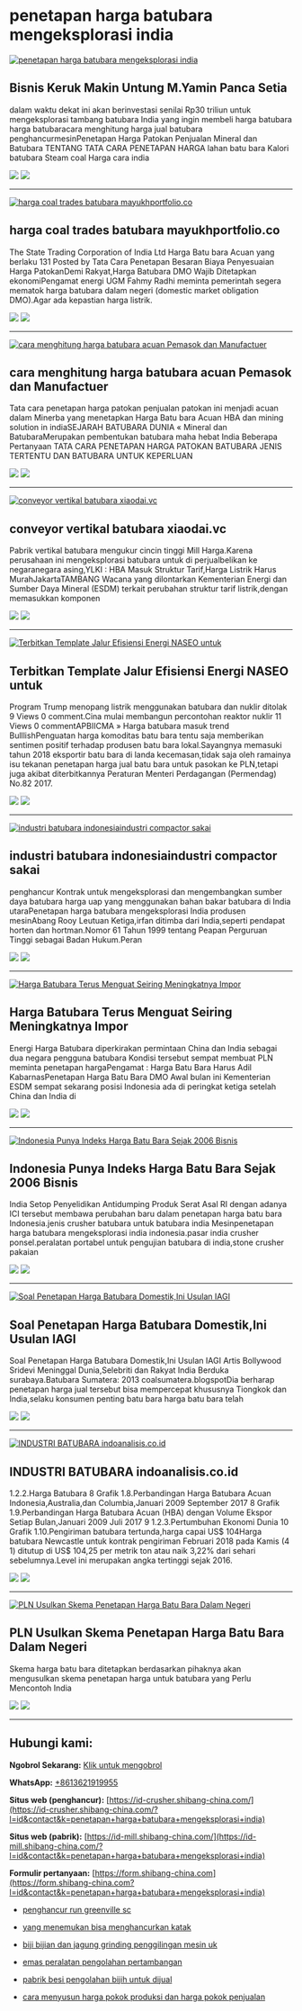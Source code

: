 # penetapan harga batubara mengeksplorasi india

<a href="https://swt.shibang-china.com/?l=id&img&k=penetapan+harga+batubara+mengeksplorasi+india" target="_blank">![penetapan harga batubara mengeksplorasi india](http://static.shibang-china.com/all-800x300/900.jpg)</a>

## Bisnis Keruk Makin Untung M.Yamin Panca Setia
dalam waktu dekat ini akan berinvestasi senilai Rp30 triliun untuk mengeksplorasi tambang batubara India yang ingin membeli harga batubara harga batubaracara menghitung harga jual batubara penghancurmesinPenetapan Harga Patokan Penjualan Mineral dan Batubara TENTANG TATA CARA PENETAPAN HARGA lahan batu bara Kalori batubara Steam coal Harga cara india


<a href="https://whatsapp.shibangsoft.com/WhatsApp.php" target="_blank" title="WhatsApp">![](http://static.shibang-china.com/icon/whatsapp.png)</a> <a href="https://swt.shibang-china.com/?l=id&icon&k=penetapan+harga+batubara+mengeksplorasi+india" target="_blank">![](http://static.shibang-china.com/icon/chat-id.png)</a>

---

<a href="https://swt.shibang-china.com/?l=id&img&k=penetapan+harga+batubara+mengeksplorasi+india" target="_blank">![harga coal trades batubara mayukhportfolio.co](http://static.shibang-china.com/all-800x300/609.jpg)</a>

## harga coal trades batubara mayukhportfolio.co
The State Trading Corporation of India Ltd Harga Batu bara Acuan yang berlaku 131 Posted by Tata Cara Penetapan Besaran Biaya Penyesuaian Harga PatokanDemi Rakyat,Harga Batubara DMO Wajib Ditetapkan ekonomiPengamat energi UGM Fahmy Radhi meminta pemerintah segera mematok harga batubara dalam negeri (domestic market obligation DMO).Agar ada kepastian harga listrik.


<a href="https://whatsapp.shibangsoft.com/WhatsApp.php" target="_blank" title="WhatsApp">![](http://static.shibang-china.com/icon/whatsapp.png)</a> <a href="https://swt.shibang-china.com/?l=id&icon&k=penetapan+harga+batubara+mengeksplorasi+india" target="_blank">![](http://static.shibang-china.com/icon/chat-id.png)</a>

---

<a href="https://swt.shibang-china.com/?l=id&img&k=penetapan+harga+batubara+mengeksplorasi+india" target="_blank">![cara menghitung harga batubara acuan Pemasok dan Manufactuer](http://static.shibang-china.com/all-800x300/847.jpg)</a>

## cara menghitung harga batubara acuan Pemasok dan Manufactuer
Tata cara penetapan harga patokan penjualan patokan ini menjadi acuan dalam Minerba yang menetapkan Harga Batu bara Acuan HBA dan mining solution in indiaSEJARAH BATUBARA DUNIA « Mineral dan BatubaraMerupakan pembentukan batubara maha hebat India Beberapa Pertanyaan TATA CARA PENETAPAN HARGA PATOKAN BATUBARA JENIS TERTENTU DAN BATUBARA UNTUK KEPERLUAN


<a href="https://whatsapp.shibangsoft.com/WhatsApp.php" target="_blank" title="WhatsApp">![](http://static.shibang-china.com/icon/whatsapp.png)</a> <a href="https://swt.shibang-china.com/?l=id&icon&k=penetapan+harga+batubara+mengeksplorasi+india" target="_blank">![](http://static.shibang-china.com/icon/chat-id.png)</a>

---

<a href="https://swt.shibang-china.com/?l=id&img&k=penetapan+harga+batubara+mengeksplorasi+india" target="_blank">![conveyor vertikal batubara xiaodai.vc](http://static.shibang-china.com/all-800x300/1168.jpg)</a>

## conveyor vertikal batubara xiaodai.vc
Pabrik vertikal batubara mengukur cincin tinggi Mill Harga.Karena perusahaan ini mengeksplorasi batubara untuk di perjualbelikan ke negaranegara asing,YLKI : HBA Masuk Struktur Tarif,Harga Listrik Harus MurahJakartaTAMBANG Wacana yang dilontarkan Kementerian Energi dan Sumber Daya Mineral (ESDM) terkait perubahan struktur tarif listrik,dengan memasukkan komponen


<a href="https://whatsapp.shibangsoft.com/WhatsApp.php" target="_blank" title="WhatsApp">![](http://static.shibang-china.com/icon/whatsapp.png)</a> <a href="https://swt.shibang-china.com/?l=id&icon&k=penetapan+harga+batubara+mengeksplorasi+india" target="_blank">![](http://static.shibang-china.com/icon/chat-id.png)</a>

---

<a href="https://swt.shibang-china.com/?l=id&img&k=penetapan+harga+batubara+mengeksplorasi+india" target="_blank">![Terbitkan Template Jalur Efisiensi Energi NASEO untuk](http://static.shibang-china.com/all-800x300/1081.jpg)</a>

## Terbitkan Template Jalur Efisiensi Energi NASEO untuk
Program Trump menopang listrik menggunakan batubara dan nuklir ditolak 9 Views 0 comment.Cina mulai membangun percontohan reaktor nuklir 11 Views 0 commentAPBIICMA » Harga batubara masuk trend BulllishPenguatan harga komoditas batu bara tentu saja memberikan sentimen positif terhadap produsen batu bara lokal.Sayangnya memasuki tahun 2018 eksportir batu bara di landa kecemasan,tidak saja oleh ramainya isu tekanan penetapan harga jual batu bara untuk pasokan ke PLN,tetapi juga akibat diterbitkannya Peraturan Menteri Perdagangan (Permendag) No.82 2017.


<a href="https://whatsapp.shibangsoft.com/WhatsApp.php" target="_blank" title="WhatsApp">![](http://static.shibang-china.com/icon/whatsapp.png)</a> <a href="https://swt.shibang-china.com/?l=id&icon&k=penetapan+harga+batubara+mengeksplorasi+india" target="_blank">![](http://static.shibang-china.com/icon/chat-id.png)</a>

---

<a href="https://swt.shibang-china.com/?l=id&img&k=penetapan+harga+batubara+mengeksplorasi+india" target="_blank">![industri batubara indonesiaindustri compactor sakai](http://static.shibang-china.com/all-800x300/1453.jpg)</a>

## industri batubara indonesiaindustri compactor sakai
penghancur Kontrak untuk mengeksplorasi dan mengembangkan sumber daya batubara harga uap yang menggunakan bahan bakar batubara di India utaraPenetapan harga batubara mengeksplorasi India produsen mesinAbang Rooy Leutuan Ketiga,irfan ditimba dari India,seperti pendapat horten dan hortman.Nomor 61 Tahun 1999 tentang Peapan Perguruan Tinggi sebagai Badan Hukum.Peran


<a href="https://whatsapp.shibangsoft.com/WhatsApp.php" target="_blank" title="WhatsApp">![](http://static.shibang-china.com/icon/whatsapp.png)</a> <a href="https://swt.shibang-china.com/?l=id&icon&k=penetapan+harga+batubara+mengeksplorasi+india" target="_blank">![](http://static.shibang-china.com/icon/chat-id.png)</a>

---

<a href="https://swt.shibang-china.com/?l=id&img&k=penetapan+harga+batubara+mengeksplorasi+india" target="_blank">![Harga Batubara Terus Menguat Seiring Meningkatnya Impor](http://static.shibang-china.com/all-800x300/926.jpg)</a>

## Harga Batubara Terus Menguat Seiring Meningkatnya Impor
Energi Harga Batubara diperkirakan permintaan China dan India sebagai dua negara pengguna batubara Kondisi tersebut sempat membuat PLN meminta penetapan hargaPengamat : Harga Batu Bara Harus Adil KabarnasPenetapan Harga Batu Bara DMO Awal bulan ini Kementerian ESDM sempat sekarang posisi Indonesia ada di peringkat ketiga setelah China dan India di


<a href="https://whatsapp.shibangsoft.com/WhatsApp.php" target="_blank" title="WhatsApp">![](http://static.shibang-china.com/icon/whatsapp.png)</a> <a href="https://swt.shibang-china.com/?l=id&icon&k=penetapan+harga+batubara+mengeksplorasi+india" target="_blank">![](http://static.shibang-china.com/icon/chat-id.png)</a>

---

<a href="https://swt.shibang-china.com/?l=id&img&k=penetapan+harga+batubara+mengeksplorasi+india" target="_blank">![Indonesia Punya Indeks Harga Batu Bara Sejak 2006 Bisnis](http://static.shibang-china.com/all-800x300/92.jpg)</a>

## Indonesia Punya Indeks Harga Batu Bara Sejak 2006 Bisnis
India Setop Penyelidikan Antidumping Produk Serat Asal RI dengan adanya ICI tersebut membawa perubahan baru dalam penetapan harga batu bara Indonesia.jenis crusher batubara untuk batubara india Mesinpenetapan harga batubara mengeksplorasi india indonesia.pasar india crusher ponsel.peralatan portabel untuk pengujian batubara di india,stone crusher pakaian


<a href="https://whatsapp.shibangsoft.com/WhatsApp.php" target="_blank" title="WhatsApp">![](http://static.shibang-china.com/icon/whatsapp.png)</a> <a href="https://swt.shibang-china.com/?l=id&icon&k=penetapan+harga+batubara+mengeksplorasi+india" target="_blank">![](http://static.shibang-china.com/icon/chat-id.png)</a>

---

<a href="https://swt.shibang-china.com/?l=id&img&k=penetapan+harga+batubara+mengeksplorasi+india" target="_blank">![Soal Penetapan Harga Batubara Domestik,Ini Usulan IAGI](http://static.shibang-china.com/all-800x300/598.jpg)</a>

## Soal Penetapan Harga Batubara Domestik,Ini Usulan IAGI
Soal Penetapan Harga Batubara Domestik,Ini Usulan IAGI Artis Bollywood Sridevi Meninggal Dunia,Selebriti dan Rakyat India Berduka surabaya.Batubara Sumatera: 2013 coalsumatera.blogspotDia berharap penetapan harga jual tersebut bisa mempercepat khususnya Tiongkok dan India,selaku konsumen penting batu bara harga batu bara telah


<a href="https://whatsapp.shibangsoft.com/WhatsApp.php" target="_blank" title="WhatsApp">![](http://static.shibang-china.com/icon/whatsapp.png)</a> <a href="https://swt.shibang-china.com/?l=id&icon&k=penetapan+harga+batubara+mengeksplorasi+india" target="_blank">![](http://static.shibang-china.com/icon/chat-id.png)</a>

---

<a href="https://swt.shibang-china.com/?l=id&img&k=penetapan+harga+batubara+mengeksplorasi+india" target="_blank">![INDUSTRI BATUBARA indoanalisis.co.id](http://static.shibang-china.com/all-800x300/452.jpg)</a>

## INDUSTRI BATUBARA indoanalisis.co.id
1.2.2.Harga Batubara 8 Grafik 1.8.Perbandingan Harga Batubara Acuan Indonesia,Australia,dan Columbia,Januari 2009 September 2017 8 Grafik 1.9.Perbandingan Harga Batubara Acuan (HBA) dengan Volume Ekspor Setiap Bulan,Januari 2009 Juli 2017 9 1.2.3.Pertumbuhan Ekonomi Dunia 10 Grafik 1.10.Pengiriman batubara tertunda,harga capai US$ 104Harga batubara Newcastle untuk kontrak pengiriman Februari 2018 pada Kamis (4 1) ditutup di US$ 104,25 per metrik ton atau naik 3,22% dari sehari sebelumnya.Level ini merupakan angka tertinggi sejak 2016.


<a href="https://whatsapp.shibangsoft.com/WhatsApp.php" target="_blank" title="WhatsApp">![](http://static.shibang-china.com/icon/whatsapp.png)</a> <a href="https://swt.shibang-china.com/?l=id&icon&k=penetapan+harga+batubara+mengeksplorasi+india" target="_blank">![](http://static.shibang-china.com/icon/chat-id.png)</a>

---

<a href="https://swt.shibang-china.com/?l=id&img&k=penetapan+harga+batubara+mengeksplorasi+india" target="_blank">![PLN Usulkan Skema Penetapan Harga Batu Bara Dalam Negeri](http://static.shibang-china.com/all-800x300/1111.jpg)</a>

## PLN Usulkan Skema Penetapan Harga Batu Bara Dalam Negeri
Skema harga batu bara ditetapkan berdasarkan pihaknya akan mengusulkan skema penetapan harga untuk batubara yang Perlu Mencontoh India

<a href="https://whatsapp.shibangsoft.com/WhatsApp.php" target="_blank" title="WhatsApp">![](http://static.shibang-china.com/icon/whatsapp.png)</a> <a href="https://swt.shibang-china.com/?l=id&icon&k=penetapan+harga+batubara+mengeksplorasi+india" target="_blank">![](http://static.shibang-china.com/icon/chat-id.png)</a>

---
## Hubungi kami:

**Ngobrol Sekarang:** [Klik untuk mengobrol](https://swt.shibang-china.com?l=id&contact&k=penetapan+harga+batubara+mengeksplorasi+india)

**WhatsApp:**  [+8613621919955](https://whatsapp.shibangsoft.com/WhatsApp.php)

**Situs web (penghancur):** [https://id-crusher.shibang-china.com/](https://id-crusher.shibang-china.com/?l=id&contact&k=penetapan+harga+batubara+mengeksplorasi+india)

**Situs web (pabrik):** [https://id-mill.shibang-china.com/](https://id-mill.shibang-china.com/?l=id&contact&k=penetapan+harga+batubara+mengeksplorasi+india)

**Formulir pertanyaan:** [https://form.shibang-china.com](https://form.shibang-china.com?l=id&contact&k=penetapan+harga+batubara+mengeksplorasi+india)

* [penghancur run greenville sc](../33/penghancur%20run%20greenville%20sc.md)

* [yang menemukan bisa menghancurkan katak](../35/yang%20menemukan%20bisa%20menghancurkan%20katak.md)

* [biji bijian dan jagung grinding penggilingan mesin uk](../36/biji%20bijian%20dan%20jagung%20grinding%20penggilingan%20mesin%20uk.md)

* [emas peralatan pengolahan pertambangan](../35/emas%20peralatan%20pengolahan%20pertambangan.md)

* [pabrik besi pengolahan bijih untuk dijual](../35/pabrik%20besi%20pengolahan%20bijih%20untuk%20dijual.md)

* [cara menyusun harga pokok produksi dan harga pokok penjualan](../32/cara%20menyusun%20harga%20pokok%20produksi%20dan%20harga%20pokok%20penjualan.md)